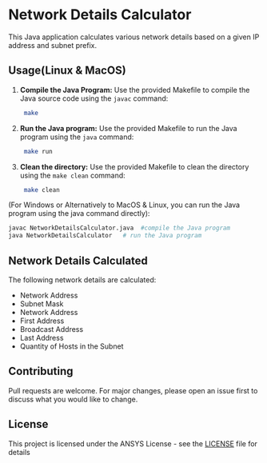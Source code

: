 # Network Details Calculator

This Java application calculates various network details based on a given IP address and subnet prefix.

## Usage(Linux & MacOS)

1. **Compile the Java Program:**
   Use the provided Makefile to compile the Java source code using the `javac` command:
   ```bash
    make
    ```

2. **Run the Java program:**
   Use the provided Makefile to run the Java program using the `java` command:
   ```bash
    make run
    ```

3. **Clean the directory:**
    Use the provided Makefile to clean the directory using the `make clean` command:
    ```bash
     make clean
     ```

(For Windows or Alternatively to MacOS & Linux, you can run the Java program using the java command directly):

```bash
javac NetworkDetailsCalculator.java  #compile the Java program
java NetworkDetailsCalculator   # run the Java program
```

## Network Details Calculated

The following network details are calculated:

- Network Address
- Subnet Mask
- Network Address
- First Address
- Broadcast Address
- Last Address
- Quantity of Hosts in the Subnet

## Contributing

Pull requests are welcome. For major changes, please open an issue first to discuss what you would like to change.

## License

This project is licensed under the ANSYS License - see the [LICENSE](https://www.ansys.com/academic/students) file for details




